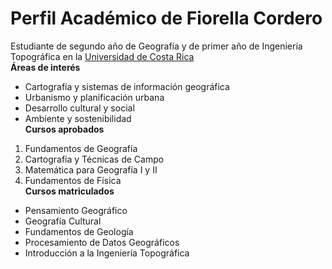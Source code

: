 # Perfil Académico de Fiorella Cordero
Estudiante de segundo año de Geografía y de primer año de Ingeniería Topográfica en la [Universidad de Costa Rica](https://www.ucr.ac.cr/)  
**Áreas de interés**  
- Cartografía y sistemas de información geográfica  
- Urbanismo y planificación urbana  
- Desarrollo cultural y social  
- Ambiente y sostenibilidad  
**Cursos aprobados**  
1. Fundamentos de Geografía  
2. Cartografía y Técnicas de Campo  
3. Matemática para Geografía I y II  
4. Fundamentos de Física  
**Cursos matriculados**  
- Pensamiento Geográfico  
- Geografía Cultural  
- Fundamentos de Geología
- Procesamiento de Datos Geográficos  
- Introducción a la Ingeniería Topográfica  
